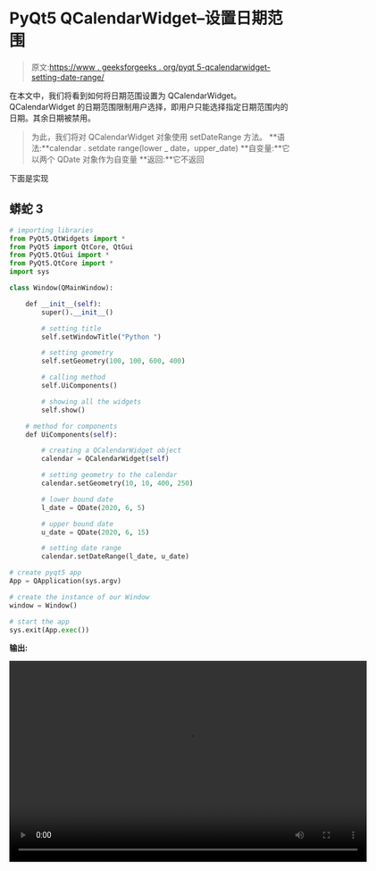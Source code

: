 # PyQt5 QCalendarWidget–设置日期范围

> 原文:[https://www . geeksforgeeks . org/pyqt 5-qcalendarwidget-setting-date-range/](https://www.geeksforgeeks.org/pyqt5-qcalendarwidget-setting-date-range/)

在本文中，我们将看到如何将日期范围设置为 QCalendarWidget。QCalendarWidget 的日期范围限制用户选择，即用户只能选择指定日期范围内的日期。其余日期被禁用。

> 为此，我们将对 QCalendarWidget 对象使用 setDateRange 方法。
> **语法:**calendar . setdate range(lower _ date，upper_date)
> **自变量:**它以两个 QDate 对象作为自变量
> **返回:**它不返回

下面是实现

## 蟒蛇 3

```py
# importing libraries
from PyQt5.QtWidgets import *
from PyQt5 import QtCore, QtGui
from PyQt5.QtGui import *
from PyQt5.QtCore import *
import sys

class Window(QMainWindow):

    def __init__(self):
        super().__init__()

        # setting title
        self.setWindowTitle("Python ")

        # setting geometry
        self.setGeometry(100, 100, 600, 400)

        # calling method
        self.UiComponents()

        # showing all the widgets
        self.show()

    # method for components
    def UiComponents(self):

        # creating a QCalendarWidget object
        calendar = QCalendarWidget(self)

        # setting geometry to the calendar
        calendar.setGeometry(10, 10, 400, 250)

        # lower bound date
        l_date = QDate(2020, 6, 5)

        # upper bound date
        u_date = QDate(2020, 6, 15)

        # setting date range
        calendar.setDateRange(l_date, u_date)

# create pyqt5 app
App = QApplication(sys.argv)

# create the instance of our Window
window = Window()

# start the app
sys.exit(App.exec())
```

**输出:**

<video class="wp-video-shortcode" id="video-421795-1" width="640" height="360" preload="metadata" controls=""><source type="video/mp4" src="https://media.geeksforgeeks.org/wp-content/uploads/20200601022017/Python-2020-06-01-02-19-50.mp4?_=1">[https://media.geeksforgeeks.org/wp-content/uploads/20200601022017/Python-2020-06-01-02-19-50.mp4](https://media.geeksforgeeks.org/wp-content/uploads/20200601022017/Python-2020-06-01-02-19-50.mp4)</video>